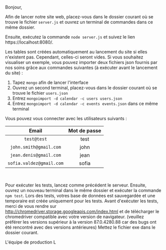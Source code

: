 Bonjour,

Afin de lancer notre site web, placez-vous dans le dossier courant où se trouve le fichier `server.js` et ouvrez un terminal de commandes dans ce même dossier.

Ensuite, exécutez la commande `node server.js` et suivez le lien https://localhost:8080/.

Les tables sont créées automatiquement au lancement du site si elles n'existent pas. Cependant, celles-ci seront vides. 
Si vous souhaitez visualiser un exemple, vous pouvez importer deux fichiers json fournis par nos soins grâce aux commandes suivantes (à exécuter avant le lancement du site) :

1. Tapez `mongo` afin de lancer l'interface
2. Ouvrez un second terminal, placez-vous dans le dossier courant où se trouve le fichier `users.json`
4. Entrez `mongoimport -d calendar -c users users.json` 
3. Entrez `mongoimport -d calendar -c events events.json` dans ce même terminal

Vous pouvez vous connecter avec les utilisateurs suivants :

| Email                   |  Mot de passe   |
|:----------------------: |:--------------: |
| `test@test`               |     test        |
| `john.smith@gmail.com`    |     john        |
| `jean.denis@gmail.com`    |     jean        |
| `sofia.valdez@gmail.com`  |     sofia       |

&nbsp;

Pour exécuter les tests, lancez comme précédent le serveur. Ensuite, ouvrez un nouveau terminal dans le même dossier et exécuter la commande `npm test`. Lors des tests, votres base de données est sauvegardée et une temporaire est créée uniquement pour les tests.
Avant d'exécuter les tests, merci de vous rendre sur http://chromedriver.storage.googleapis.com/index.html et de télécharger le chromedriver compatible avec votre version de navigateur. (veuillez préférer les versions supérieur à la version 87.0.4280.88 car des bugs ont été rencontré avec des versions antérieures)
Mettez le fichier exe dans le dossier courant.

L'équipe de production L
